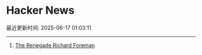 # Hacker News

最近更新时间: 2025-06-17 01:03:11

--- 
1. [The Renegade Richard Foreman](https://yalereview.org/article/jennifer-krasinski-richard-foreman) 
